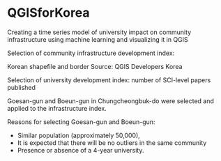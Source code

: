# QGISforKorea
Creating a time series model of university impact on community infrastructure using machine learning and visualizing it in QGIS


Selection of community infrastructure development index:


Korean shapefile and border Source: QGIS Developers Korea

Selection of university development index: number of SCI-level papers published


Goesan-gun and Boeun-gun in Chungcheongbuk-do were selected and applied to the infrastructure index.

Reasons for selecting Goesan-gun and Boeun-gun:

* Similar population (approximately 50,000),
* It is expected that there will be no outliers in the same community
* Presence or absence of a 4-year university.
